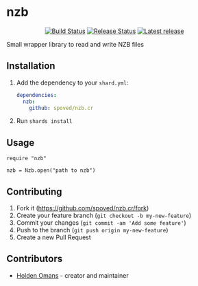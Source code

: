 # nzb

<p align="center">
    <a href="https://github.com/spoved/nzb.cr/actions/workflows/build.yml">
        <img src="https://github.com/spoved/nzb.cr/actions/workflows/build.yml/badge.svg" alt="Build Status"></a>
    <a href="https://github.com/spoved/nzb.cr/actions/workflows/release.yml">
        <img src="https://github.com/spoved/nzb.cr/actions/workflows/release.yml/badge.svg" alt="Release Status"></a>
    <a href="https://github.com/spoved/nzb.cr/releases">
        <img src="https://img.shields.io/github/v/release/spoved/nzb.cr" alt="Latest release"></a>
</p>

Small wrapper library to read and write NZB files

## Installation

1. Add the dependency to your `shard.yml`:

   ```yaml
   dependencies:
     nzb:
       github: spoved/nzb.cr
   ```

2. Run `shards install`

## Usage

```crystal
require "nzb"

nzb = Nzb.open("path to nzb")
```

## Contributing

1. Fork it (<https://github.com/spoved/nzb.cr/fork>)
2. Create your feature branch (`git checkout -b my-new-feature`)
3. Commit your changes (`git commit -am 'Add some feature'`)
4. Push to the branch (`git push origin my-new-feature`)
5. Create a new Pull Request

## Contributors

- [Holden Omans](https://github.com/kalinon) - creator and maintainer

